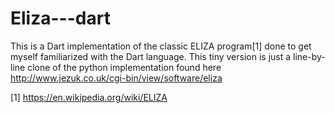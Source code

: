 # Eliza---dart
This is a Dart implementation of the classic ELIZA program[1] done to get myself familiarized with the Dart language.
This tiny version is just a line-by-line clone of the python implementation found here http://www.jezuk.co.uk/cgi-bin/view/software/eliza

[1] https://en.wikipedia.org/wiki/ELIZA
